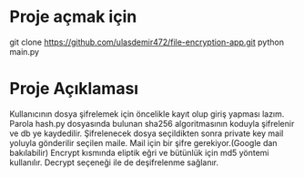 # Proje açmak için
git clone https://github.com/ulasdemir472/file-encryption-app.git
python main.py

# Proje Açıklaması
Kullanıcının dosya şifrelemek için öncelikle kayıt olup giriş yapması lazım.
Parola hash.py dosyasında bulunan sha256 algoritmasının koduyla şifrelenir ve db ye kaydedilir.
Şifrelenecek dosya seçildikten sonra private key mail yoluyla gönderilir seçilen maile.
Mail için bir şifre gerekiyor.(Google dan bakılabilir)
Encrypt kısmında eliptik eğri ve bütünlük için md5 yöntemi kullanılır.
Decrypt seçeneği ile de deşifrelenme sağlanır.